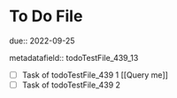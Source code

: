 # To Do File

due:: 2022-09-25

metadatafield:: todoTestFile_439\_13

- [ ] Task of todoTestFile_439 1 [[Query me]]
- [ ] Task of todoTestFile_439 2
